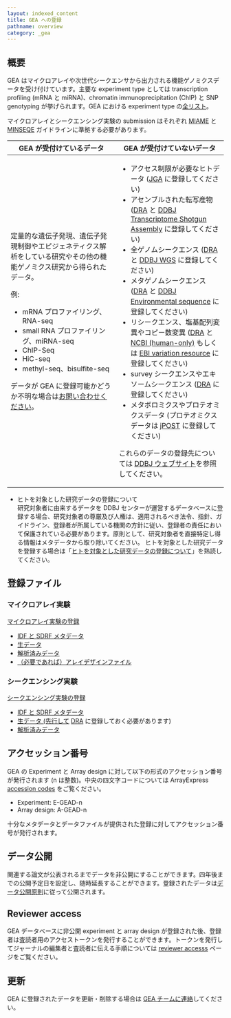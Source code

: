 ```yaml
---
layout: indexed_content
title: GEA への登録
pathname: overview
category: _gea
---
```


<div class="section chapter">

## 概要

GEA はマイクロアレイや次世代シークエンサから出力される機能ゲノミクスデータを受け付けています。主要な experiment type
としては transcription profiling (mRNA と miRNA)、chromatin
immunoprecipitation (ChIP) と SNP genotyping が挙げられます。GEA における experiment
type の[全リスト](/gea/experiment-types.html)。

マイクロアレイとシークエンシング実験の submission はそれぞれ
[MIAME](http://fged.org/projects/miame/) と
[MINSEQE](http://fged.org/projects/minseqe/) ガイドラインに準拠する必要があります。

<div class="gea_accept">

<table>
<colgroup>
<col style="width: 50%" />
<col style="width: 50%" />
</colgroup>
<thead>
<tr class="header">
<th>GEA が受付けているデータ</th>
<th>GEA が受付けていないデータ</th>
</tr>
</thead>
<tbody>
<tr class="odd">
<td><p>定量的な遺伝子発現、遺伝子発現制御やエピジェネティクス解析をしている研究やその他の機能ゲノミクス研究から得られたデータ。</p>
<p>例:</p>
<ul>
<li>mRNA プロファイリング、RNA-seq</li>
<li>small RNA プロファイリング、miRNA-seq</li>
<li>ChIP-Seq</li>
<li>HiC-seq</li>
<li>methyl-seq、bisulfite-seq</li>
</ul>
<p>データが GEA に登録可能かどうか不明な場合は<a href="/contact.html">お問い合わせください</a>。</p></td>
<td><ul>
<li>アクセス制限が必要なヒトデータ (<a href="/jga/index.html">JGA</a> に登録してください)</li>
<li>アセンブルされた転写産物 (<a href="/dra/submission.html">DRA</a> と <a href="/ddbj/tsa.html">DDBJ Transcriptome Shotgun Assembly</a> に登録してください)</li>
<li>全ゲノムシークエンス (<a href="/dra/submission.html">DRA</a> と <a href="/ddbj/wgs.html">DDBJ WGS</a> に登録してください)</li>
<li>メタゲノムシークエンス (<a href="/dra/submission.html">DRA</a> と <a href="/ddbj/environmental.html">DDBJ Environmental sequence</a> に登録してください)</li>
<li>リシークエンス、塩基配列変異やコピー数変異 (<a href="/dra/submission.html">DRA</a> と <a href="https://www.ncbi.nlm.nih.gov/snp/docs/submission/hts_launch_and_introductory_material/">NCBI (human-only)</a> もしくは <a href="https://www.ebi.ac.uk/eva/">EBI variation resource</a> に登録してください)</li>
<li>survey シークエンスやエキソームシークエンス (<a href="/dra/submission.html">DRA</a> に登録してください)</li>
<li>メタボロミクスやプロテオミクスデータ (プロテオミクスデータは <a href="https://jpostdb.org/">jPOST</a> に登録してください)</li>
</ul>
<p>これらのデータの登録先については <a href="/submission.html">DDBJ ウェブサイト</a>を参照してください。</p></td>
</tr>
</tbody>
</table>

</div>

<div id="human_subject" class="attention no_color">

  - ヒトを対象とした研究データの登録について  
    研究対象者に由来するデータを DDBJ
    センターが運営するデータベースに登録する場合、研究対象者の尊厳及び人権は、適用されるべき法令、指針、ガイドライン、登録者が所属している機関の方針に従い、登録者の責任において保護されている必要があります。原則として、研究対象者を直接特定し得る情報はメタデータから取り除いてください。
    ヒトを対象とした研究データを登録する場合は「[ヒトを対象とした研究データの登録について](/policies.html#human)」を熟読してください。

</div>

</div>

<div class="section chapter">

## 登録ファイル

<div class="section section">

### マイクロアレイ実験

[マイクロアレイ実験の登録](/gea/submit-array.html)

<div class="sub_index">

  - [IDF と SDRF メタデータ](/gea/metadata.html)
  - [生データ](/gea/datafile.html#array_data)
  - [解析済みデータ](/gea/datafile.html#array-proc)
  - [（必要であれば）アレイデザインファイル](/gea/adf.html)

</div>

</div>

<div class="section section">

### シークエンシング実験

[シークエンシング実験の登録](/gea/submit-seq.html)

<div class="sub_index">

  - [IDF と SDRF メタデータ](/gea/metadata.html)
  - [生データ (先行して](/gea/datafile.html#seq_raw) [DRA](/dra/submission.html)
    に登録しておく必要があります)
  - [解析済みデータ](/gea/datafile.html#seq_proc)

</div>

</div>

</div>

<div class="section chapter">

## アクセッション番号

GEA の Experiment と Array design に対して以下の形式のアクセッション番号が発行されます (n
は整数)。中央の四文字コードについては ArrayExpress [accession
codes](https://www.ebi.ac.uk/arrayexpress/help/accession_codes.html)
をご覧ください。

<div class="sub_index">

  - Experiment: E-GEAD-n
  - Array design: A-GEAD-n

十分なメタデータとデータファイルが提供された登録に対してアクセッション番号が発行されます。

<div class="section chapter">

## データ公開

関連する論文が公表されるまでデータを非公開にすることができます。四年後までの公開予定日を設定し、随時延長することができます。登録されたデータは[データ公開原則](/data-release-policy.html)に従って公開されます。

</div>

<div class="section chapter">

## Reviewer access

GEA データベースに非公開 experiment と array design
が登録された後、登録者は査読者用のアクセストークンを発行することができます。トークンを発行してジャーナルの編集者と査読者に伝える手順については
[reviewer accesss](/gea/reviewer-access.html) ページをご覧ください。

</div>

<div class="section chapter">

## 更新

GEA に登録されたデータを更新・削除する場合は [GEA チームに連絡](/contact.html)してください。

</div>

</div>

</div>
